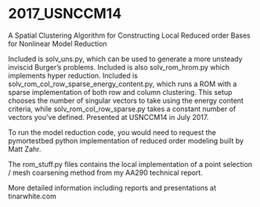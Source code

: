 # 2017_USNCCM14
A Spatial Clustering Algorithm for Constructing Local Reduced order Bases for Nonlinear Model Reduction

Included is solv_uns.py, which can be used to generate a more unsteady inviscid Burger’s problems. Included is also solv_rom_hrom.py which implements hyper reduction. Included is solv_rom_col_row_sparse_energy_content.py, which runs a ROM with a sparse implementation of both row and column clustering. This setup chooses the number of singular vectors to take using the energy content criteria, while solv_rom_col_row_sparse.py takes a constant number of vectors you've defined. Presented at USNCCM14 in July 2017. 

To run the model reduction code, you would need to request the pymortestbed python implementation of reduced order modeling built by Matt Zahr. 

The rom_stuff.py files contains the local implementation of a point selection / mesh coarsening method from my AA290 technical report. 

More detailed information including reports and presentations at tinarwhite.com

